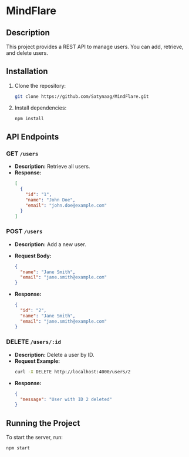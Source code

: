 # MindFlare

## Description
This project provides a REST API to manage users. You can add, retrieve, and delete users.

## Installation

1. Clone the repository:
    ```bash
    git clone https://github.com/Satynaag/MindFlare.git
    ```

2. Install dependencies:
    ```bash
    npm install
    ```

## API Endpoints

### **GET** `/users`
- **Description:** Retrieve all users.
- **Response:**
    ```json
    [
      {
        "id": "1",
        "name": "John Doe",
        "email": "john.doe@example.com"
      }
    ]
    ```

### **POST** `/users`
- **Description:** Add a new user.
- **Request Body:**
    ```json
    {
      "name": "Jane Smith",
      "email": "jane.smith@example.com"
    }
    ```

- **Response:**
    ```json
    {
      "id": "2",
      "name": "Jane Smith",
      "email": "jane.smith@example.com"
    }
    ```

### **DELETE** `/users/:id`
- **Description:** Delete a user by ID.
- **Request Example:**
    ```bash
    curl -X DELETE http://localhost:4000/users/2
    ```
- **Response:**
    ```json
    {
      "message": "User with ID 2 deleted"
    }
    ```

## Running the Project

To start the server, run:
```bash
npm start
